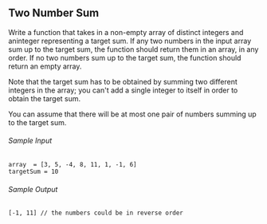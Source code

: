 ## Two Number Sum

Write a function that takes in a non-empty array of distinct integers and aninteger representing a target sum. If any two numbers in the input array sum up to the target sum, the function should return them in an array, in any order. If no two numbers sum up to the target sum, the function should return
an empty array.

Note that the target sum has to be obtained by summing two different integers in the array; you can't add a single integer to itself in order to obtain the target sum.

You can assume that there will be at most one pair of numbers summing up to the target sum.

###### Sample Input
```
array  = [3, 5, -4, 8, 11, 1, -1, 6]
targetSum = 10
```
###### Sample Output
```
[-1, 11] // the numbers could be in reverse order
```

